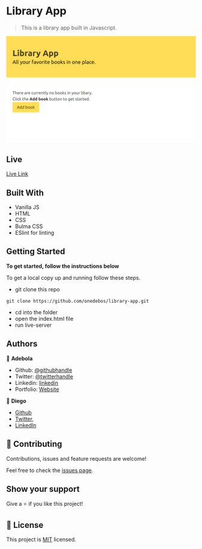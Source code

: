 # Library App

> This is a library app built in Javascript.

![screenshot](./app_screenshot.png)

## Live

[Live Link](https://jovial-varahamihira-008766.netlify.com)

## Built With

- Vanilla JS
- HTML
- CSS
- Bulma CSS
- ESlint for linting

## Getting Started

**To get started, follow the instructions below**

To get a local copy up and running follow these steps.

- git clone this repo

```
git clone https://github.com/onedebos/library-app.git
```

- cd into the folder
- open the index.html file
- run live-server

## Authors

👤 **Adebola**

- Github: [@githubhandle](https://github.com/onedebos)
- Twitter: [@twitterhandle](https://twitter.com/debosthefirst)
- Linkedin: [linkedin](https://www.linkedin.com/in/adebola-niran/)
- Portfolio: [Website](https://elegant-borg-4081b7.netlify.com/#)

👤 **Diego**

- [Github](https://github.com/digomes87)
- [Twitter](https://twitter.com/devdiegogo),
- [LinkedIn](https://www.linkedin.com/in/diego-gomes-6b208384/)

## 🤝 Contributing

Contributions, issues and feature requests are welcome!

Feel free to check the [issues page](issues/).

## Show your support

Give a ⭐️ if you like this project!

## 📝 License

This project is [MIT](lic.url) licensed.
